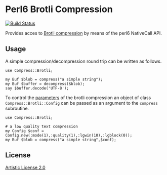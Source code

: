 # Perl6 Brotli Compression
[![Build Status](https://travis-ci.org/sylvarant/Compress-Brotli.svg?branch=master)](https://travis-ci.org/sylvarant/Compress-Brotli)

Provides acces to [Brotli compression](https://github.com/google/brotli) by means of the perl6 NativeCall API.  

## Usage

A simple compression/decompression round trip can be written as follows. 

```Perl6
use Compress::Brotli; 

my Buf $blob = compress("a simple string");
my Buf $buffer = decompress($blob);
say $buffer.decode('UTF-8');
```

To control the [parameters](https://github.com/google/brotli/blob/master/enc/encode.h) of the brotli compression 
an object of class `Compress::Brotli::Config` can be passed as an argument to the `compress` subroutine.

```Perl6
use Compress::Brotli; 

# a low quality text compression
my Config $conf = Config.new(:mode(1),:quality(1),:lgwin(10),:lgblock(0));
my Buf $blob = compress("a simple string",$conf);

```

## License

[Artistic License 2.0](http://www.perlfoundation.org/artistic_license_2_0)
